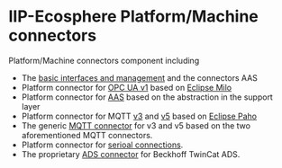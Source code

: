 # IIP-Ecosphere Platform/Machine connectors

Platform/Machine connectors component including
  * The [basic interfaces and management](connectors/README.md) and the connectors AAS
  * Platform connector for [OPC UA v1](connectors.opcuav1/README.md) based on [Eclipse Milo](https://projects.eclipse.org/projects/iot.milo)
  * Platform connector for [AAS](connectors.basyx/README.md) based on the abstraction in the support layer
  * Platform connector for MQTT [v3](connectors.mqttv3/README.md) and [v5](https://github.com/iip-ecosphere/platform/tree/main/platform/connectors/connectors.mqttv5/README.md) based on [Eclipse Paho](https://www.eclipse.org/paho/)
  * The generic [MQTT connector](connectors.mqtt/README.md) for v3 and v5 based on the two aforementioned MQTT connectors.
  * Platform connector for [serioal connections](connectors.serial/README.md).
  * The proprietary [ADS connector](connectors.ads/README.md) for Beckhoff TwinCat ADS.
